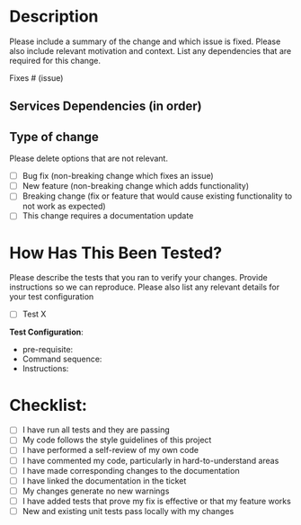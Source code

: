 # Description

Please include a summary of the change and which issue is fixed. Please also include relevant motivation and context. List any dependencies that are required for this change.

Fixes # (issue)

## Services Dependencies (in order)

## Type of change

Please delete options that are not relevant.

- [ ] Bug fix (non-breaking change which fixes an issue)
- [ ] New feature (non-breaking change which adds functionality)
- [ ] Breaking change (fix or feature that would cause existing functionality to not work as expected)
- [ ] This change requires a documentation update

# How Has This Been Tested?

Please describe the tests that you ran to verify your changes. Provide instructions so we can reproduce. Please also list any relevant details for your test configuration

- [ ] Test X

**Test Configuration**:

- pre-requisite:
- Command sequence:
- Instructions:

# Checklist:

- [ ] I have run all tests and they are passing
- [ ] My code follows the style guidelines of this project
- [ ] I have performed a self-review of my own code
- [ ] I have commented my code, particularly in hard-to-understand areas
- [ ] I have made corresponding changes to the documentation
- [ ] I have linked the documentation in the ticket
- [ ] My changes generate no new warnings
- [ ] I have added tests that prove my fix is effective or that my feature works
- [ ] New and existing unit tests pass locally with my changes
